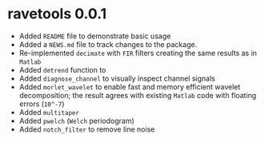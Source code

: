 # ravetools 0.0.1

* Added `README` file to demonstrate basic usage
* Added a `NEWS.md` file to track changes to the package.
* Re-implemented `decimate` with `FIR` filters creating the same results as in `Matlab`
* Added `detrend` function to 
* Added `diagnose_channel` to visually inspect channel signals
* Added `morlet_wavelet` to enable fast and memory efficient wavelet decomposition; the result agrees with existing `Matlab` code with floating errors (`10^-7`)
* Added `multitaper`
* Added `pwelch` (`Welch` periodogram)
* Added `notch_filter` to remove line noise

